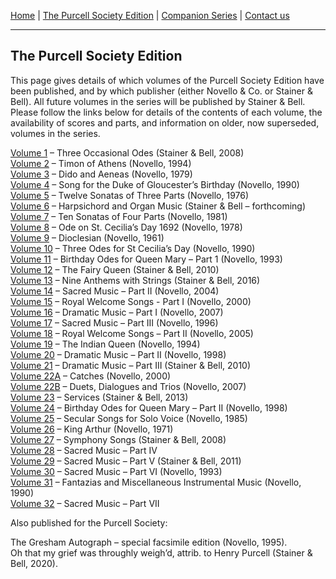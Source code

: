 [Home](/index.md)  |  [The Purcell Society Edition](/purcell-society-edition.md)  |  [Companion Series](/purcell-society-companion-series.md)  |  [Contact us](/contact-us.md)

***  

## The Purcell Society Edition

This page gives details of which volumes of the Purcell Society Edition have been published, and by which publisher (either Novello & Co. or Stainer & Bell). All future volumes in the series will be published by Stainer & Bell.  Please follow the links below for details of the contents of each volume, the availability of scores and parts, and information on older, now superseded, volumes in the series.  

[Volume 1](/purcell-society-edition/vol-1.md) – Three Occasional Odes (Stainer & Bell, 2008)  
[Volume 2](/purcell-society-edition/vol-2.md) – Timon of Athens (Novello, 1994)  
[Volume 3](/purcell-society-edition/vol-3.md) – Dido and Aeneas (Novello, 1979)  
[Volume 4](/purcell-society-edition/vol-4.md) – Song for the Duke of Gloucester’s Birthday (Novello, 1990)  
[Volume 5](/purcell-society-edition/vol-5.md) – Twelve Sonatas of Three Parts (Novello, 1976)  
[Volume 6](/purcell-society-edition/vol-6.md) – Harpsichord and Organ Music (Stainer & Bell – forthcoming)  
[Volume 7](/purcell-society-edition/vol-7.md) – Ten Sonatas of Four Parts (Novello, 1981)  
[Volume 8](/purcell-society-edition/vol-8.md) – Ode on St. Cecilia’s Day 1692 (Novello, 1978)  
[Volume 9](/purcell-society-edition/vol-9.md) – Dioclesian (Novello, 1961)  
[Volume 10](/purcell-society-edition/vol-10.md) – Three Odes for St Cecilia’s Day (Novello, 1990)  
[Volume 11](/purcell-society-edition/vol-11.md) – Birthday Odes for Queen Mary – Part 1 (Novello, 1993)  
[Volume 12](/purcell-society-edition/vol-12.md) – The Fairy Queen (Stainer & Bell, 2010)  
[Volume 13](/purcell-society-edition/vol-13.md) – Nine Anthems with Strings (Stainer & Bell, 2016)  
[Volume 14](/purcell-society-edition/vol-14.md) – Sacred Music – Part II (Novello, 2004)  
[Volume 15](/purcell-society-edition/vol-15.md) – Royal Welcome Songs - Part I (Novello, 2000)  
[Volume 16](/purcell-society-edition/vol-16.md) – Dramatic Music – Part I (Novello, 2007)  
[Volume 17](/purcell-society-edition/vol-17.md) – Sacred Music – Part III (Novello, 1996)  
[Volume 18](/purcell-society-edition/vol-18.md) – Royal Welcome Songs – Part II (Novello, 2005)  
[Volume 19](/purcell-society-edition/vol-19.md) – The Indian Queen (Novello, 1994)  
[Volume 20](/purcell-society-edition/vol-20.md) – Dramatic Music – Part II (Novello, 1998)  
[Volume 21](/purcell-society-edition/vol-21.md) – Dramatic Music – Part III (Stainer & Bell, 2010)  
[Volume 22A](/purcell-society-edition/vol-22A.md) – Catches (Novello, 2000)  
[Volume 22B](/purcell-society-edition/vol-22B.md) – Duets, Dialogues and Trios (Novello, 2007)  
[Volume 23](/purcell-society-edition/vol-23.md) – Services (Stainer & Bell, 2013)  
[Volume 24](/purcell-society-edition/vol-24.md) – Birthday Odes for Queen Mary – Part II (Novello, 1998)  
[Volume 25](/purcell-society-edition/vol-25.md) – Secular Songs for Solo Voice (Novello, 1985)  
[Volume 26](/purcell-society-edition/vol-26.md) – King Arthur (Novello, 1971)  
[Volume 27](/purcell-society-edition/vol-27.md) – Symphony Songs (Stainer & Bell, 2008)  
[Volume 28](/purcell-society-edition/vol-28.md) – Sacred Music – Part IV  
[Volume 29](/purcell-society-edition/vol-29.md) – Sacred Music – Part V (Stainer & Bell, 2011)  
[Volume 30](/purcell-society-edition/vol-30.md) – Sacred Music – Part VI (Novello, 1993)  
[Volume 31](/purcell-society-edition/vol-31.md) – Fantazias and Miscellaneous Instrumental Music (Novello, 1990)  
[Volume 32](/purcell-society-edition/vol-32.md) – Sacred Music – Part VII  

Also published for the Purcell Society:  

The Gresham Autograph – special facsimile edition (Novello, 1995).  
Oh that my grief was throughly weigh’d, attrib. to Henry Purcell (Stainer & Bell, 2020).
